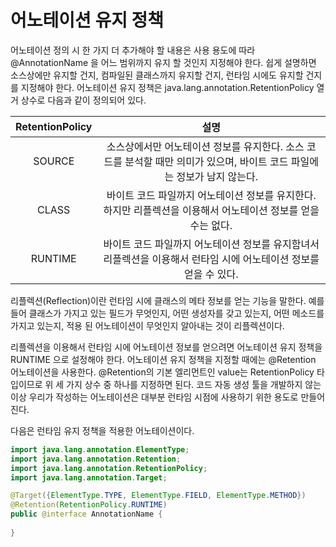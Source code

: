 # 어노테이션 유지 정책

어노테이션 정의 시 한 가지 더 추가해야 할 내용은 사용 용도에 따라 @AnnotationName 을 어느 범위까지 유지 할 것인지
지정해야 한다. 쉽게 설명하면 소스상에만 유지할 건지, 컴파일된 클래스까지 유지할 건지, 런타임 시에도 유지할 건지를 지정해야 한다.
어노테이션 유지 정책은 java.lang.annotation.RetentionPolicy 열거 상수로 다음과 같이 정의되어 있다.

|RetentionPolicy | 설명
|:-----:|:-----:|
|SOURCE | 소스상에서만 어노테이션 정보를 유지한다. 소스 코드를 분석할 때만 의미가 있으며, 바이트 코드 파일에는 정보가 남지 않는다.
|CLASS | 바이트 코드 파일까지 어노테이션 정보를 유지한다. 하지만 리플렉션을 이용해서 어노테이션 정보를 얻을 수는 없다.
|RUNTIME | 바이트 코드 파일까지 어노테이션 정보를 유지함녀서 리플렉션을 이용해서 런타임 시에 어노테이션 정보를 얻을 수 있다.

리플렉션(Reflection)이란 런타임 시에 클래스의 메타 정보를 얻는 기능을 말한다. 예를 들어 클래스가 가지고 있는 필드가 무엇인지,
어떤 생성자를 갖고 있는지, 어떤 메소드를 가지고 있는지, 적용 된 어노테이션이 무엇인지 알아내는 것이 리플렉션이다. 

리플렉션을 이용해서 런타임 시에 어노테이션 정보를 얻으려면 어노테이션 유지 정책을 RUNTIME 으로 설정해야 한다. 어노테이션 유지 정책을
지정할 때에는 @Retention 어노테이션을 사용한다. @Retention의 기본 엘리먼트인 value는 RetentionPolicy 타입이므로
위 세 가지  상수 중 하나를 지정하면 된다. 코드 자동 생성 툴을 개발하지 않는 이상 우리가 작성하는 어노테이션은 대부분 런타임 시점에
사용하기 위한 용도로 만들어진다. 

다음은 런타임 유지 정책을 적용한 어노테이션이다.

```java
import java.lang.annotation.ElementType;
import java.lang.annotation.Retention;
import java.lang.annotation.RetentionPolicy;
import java.lang.annotation.Target;

@Target({ElementType.TYPE, ElementType.FIELD, ElementType.METHOD})
@Retention(RetentionPolicy.RUNTIME)
public @interface AnnotationName {
    
}
```
